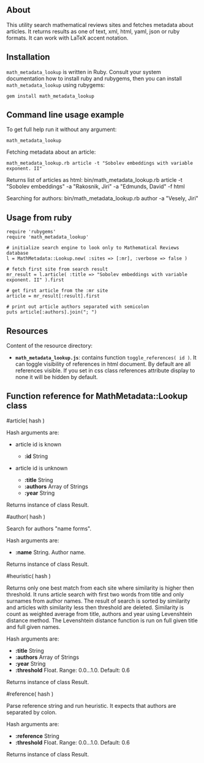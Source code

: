 About
-----

This utility search mathematical reviews sites and fetches metadata about articles.
It returns results as one of text, xml, html, yaml, json or ruby formats.
It can work with LaTeX accent notation.


Installation
------------

``math_metadata_lookup`` is written in Ruby. Consult your system documentation how to install ruby and rubygems,
then you can install ``math_metadata_lookup`` using rubygems:

    gem install math_metadata_lookup


Command line usage example
--------------------------

To get full help run it without any argument:

    math_metadata_lookup

Fetching metadata about an article:

    math_metadata_lookup.rb article -t "Sobolev embeddings with variable exponent. II"

Returns list of articles as html:
    bin/math_metadata_lookup.rb article -t "Sobolev embeddings" -a "Rakosnik, Jiri" -a "Edmunds, David" -f html

Searching for authors:
    bin/math_metadata_lookup.rb author -a "Vesely, Jiri"


Usage from ruby
---------------

    require 'rubygems'
    require 'math_metadata_lookup'
    
    # initialize search engine to look only to Mathematical Reviews database
    l = MathMetadata::Lookup.new( :sites => [:mr], :verbose => false )
    
    # fetch first site from search result
    mr_result = l.article( :title => "Sobolev embeddings with variable exponent. II" ).first

    # get first article from the :mr site
    article = mr_result[:result].first
    
    # print out article authors separated with semicolon
    puts article[:authors].join("; ")


Resources
---------

Content of the resource directory:

* **``math_metadata_lookup.js``**: contains function ``toggle_references( id )``. It can toggle visibility of references in html document. By default are all references visible. If you set in css class references attribute display to none it will be hidden by default.


Function reference for MathMetadata::Lookup class
-------------------------------------------------

#article( hash )

Hash arguments are:

* article id is known
  * **:id**      String

* article id is unknown 
  * **:title**   String
  * **:authors** Array of Strings
  * **:year**    String

Returns instance of class Result.


#author( hash )

Search for authors "name forms".

Hash arguments are:

* **:name** String. Author name.

Returns instance of class Result.


#heuristic( hash )

Returns only one best match from each site where similarity is higher then threshold.
It runs article search with first two words from title and only surnames from author names.
The result of search is sorted by similarity and articles with similarity less then threshold are deleted.
Similarity is count as weighted average from title, authors and year using Levenshtein distance method.
The Levenshtein distance function is run on full given title and full given names.

Hash arguments are:

* **:title**     String
* **:authors**   Array of Strings
* **:year**      String
* **:threshold** Float. Range: 0.0...1.0. Default: 0.6

Returns instance of class Result.


#reference( hash )

Parse reference string and run heuristic. It expects that authors are separated by colon.

Hash arguments are:

* **:reference**   String
* **:threshold**   Float. Range: 0.0...1.0. Default: 0.6

Returns instance of class Result.

